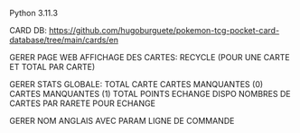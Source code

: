 Python 3.11.3

CARD DB: https://github.com/hugoburguete/pokemon-tcg-pocket-card-database/tree/main/cards/en

GERER PAGE WEB AFFICHAGE DES CARTES:
    RECYCLE (POUR UNE CARTE ET TOTAL PAR CARTE)

GERER STATS GLOBALE:
    TOTAL CARTE
    CARTES MANQUANTES (0)
    CARTES MANQUANTES (1)
    TOTAL POINTS ECHANGE DISPO
    NOMBRES DE CARTES PAR RARETE POUR ECHANGE

GERER NOM ANGLAIS AVEC PARAM LIGNE DE COMMANDE
